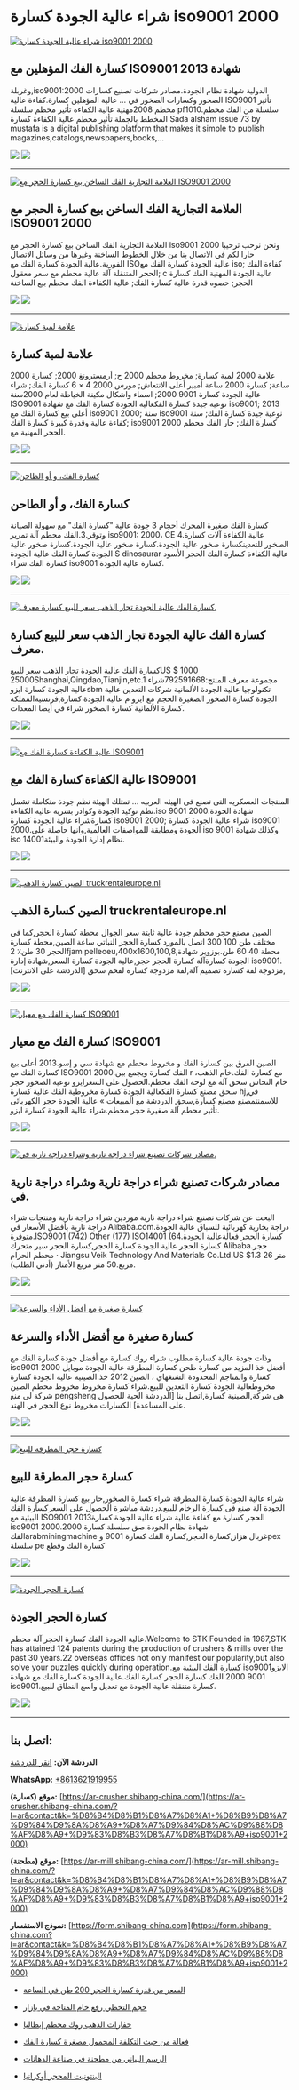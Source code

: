 # شراء عالية الجودة كسارة iso9001 2000

<a href="https://swt.shibang-china.com/?l=ar&img&k=%D8%B4%D8%B1%D8%A7%D8%A1+%D8%B9%D8%A7%D9%84%D9%8A%D8%A9+%D8%A7%D9%84%D8%AC%D9%88%D8%AF%D8%A9+%D9%83%D8%B3%D8%A7%D8%B1%D8%A9+iso9001+2000" target="_blank">![شراء عالية الجودة كسارة iso9001 2000](http://static.shibang-china.com/all-800x300/593.jpg)</a>

## كسارة الفك المؤهلين مع ISO9001 2013 شهادة
وغربلة,iso9001:2000 الدولية شهادة نظام الجودة.مصادر شركات تصنيع كسارات الصخور وكسارات الصخور في … عالية المؤهلين كسارة.كفاءة عالية ISO9001 تأثير محطم 2008مهنية عالية الكفاءة تأثير محطم سلسلة pf1010.سلسلة من الفك محطم المخطط بالجملة تأثير محطم عالية الكفاءة كسارة Sada alsham issue 73 by mustafa is a digital publishing platform that makes it simple to publish magazines,catalogs,newspapers,books,…


<a href="https://whatsapp.shibangsoft.com/WhatsApp.php" target="_blank" title="WhatsApp">![](http://static.shibang-china.com/icon/whatsapp.png)</a> <a href="https://swt.shibang-china.com/?l=ar&icon&k=%D8%B4%D8%B1%D8%A7%D8%A1+%D8%B9%D8%A7%D9%84%D9%8A%D8%A9+%D8%A7%D9%84%D8%AC%D9%88%D8%AF%D8%A9+%D9%83%D8%B3%D8%A7%D8%B1%D8%A9+iso9001+2000" target="_blank">![](http://static.shibang-china.com/icon/chat-ar.png)</a>

---

<a href="https://swt.shibang-china.com/?l=ar&img&k=%D8%B4%D8%B1%D8%A7%D8%A1+%D8%B9%D8%A7%D9%84%D9%8A%D8%A9+%D8%A7%D9%84%D8%AC%D9%88%D8%AF%D8%A9+%D9%83%D8%B3%D8%A7%D8%B1%D8%A9+iso9001+2000" target="_blank">![العلامة التجارية الفك الساخن بيع كسارة الحجر مع ISO9001 2000](http://static.shibang-china.com/all-800x300/290.jpg)</a>

## العلامة التجارية الفك الساخن بيع كسارة الحجر مع ISO9001 2000
العلامة التجارية الفك الساخن بيع كسارة الحجر مع iso9001 2000 ونحن نرحب ترحيبا حارا لكم في الاتصال بنا من خلال الخطوط الساخنة وغيرها من وسائل الاتصال الفورية.عالية الجودة كسارة الفك مع ISOعالية الجودة كسارة الفك مع iso; كفاءة الفك الحجر المتنقلة آلة عالية محطم مع سعر معقول; c عالية الجودة المهنية الفك كسارة الحجر; حصوه قدرة عالية كسارة الفك; عالية الكفاءة الفك محطم بيع الساخنة


<a href="https://whatsapp.shibangsoft.com/WhatsApp.php" target="_blank" title="WhatsApp">![](http://static.shibang-china.com/icon/whatsapp.png)</a> <a href="https://swt.shibang-china.com/?l=ar&icon&k=%D8%B4%D8%B1%D8%A7%D8%A1+%D8%B9%D8%A7%D9%84%D9%8A%D8%A9+%D8%A7%D9%84%D8%AC%D9%88%D8%AF%D8%A9+%D9%83%D8%B3%D8%A7%D8%B1%D8%A9+iso9001+2000" target="_blank">![](http://static.shibang-china.com/icon/chat-ar.png)</a>

---

<a href="https://swt.shibang-china.com/?l=ar&img&k=%D8%B4%D8%B1%D8%A7%D8%A1+%D8%B9%D8%A7%D9%84%D9%8A%D8%A9+%D8%A7%D9%84%D8%AC%D9%88%D8%AF%D8%A9+%D9%83%D8%B3%D8%A7%D8%B1%D8%A9+iso9001+2000" target="_blank">![علامة لمبة كسارة](http://static.shibang-china.com/all-800x300/1338.jpg)</a>

## علامة لمبة كسارة
علامة 2000 لمبة كسارة; مخروط محطم 2000 ح; أرمسترونغ 2000; كسارة 2000 ساعة; كسارة 2000 ساعة أمبير أعلى الانتعاش; مورس 2000 4 × 6 كسارة الفك; شراء عالية الجودة كسارة 9001 2000; اسماء واشكال مكينة الخياطة لعام 2000سنة ISO9001 نوعية جيدة كسارة الفكعالية الجودة كسارة الفك مع شهادة iso9001; 2013 أعلى بيع كسارة الفك مع iso9001 2000; سنة iso9001 نوعية جيدة كسارة الفك; سنة كفاءة عالية وقدرة كبيرة كسارة الفك; iso9001 2000 كسارة الفك; حار الفك محطم الحجر المهنية مع.


<a href="https://whatsapp.shibangsoft.com/WhatsApp.php" target="_blank" title="WhatsApp">![](http://static.shibang-china.com/icon/whatsapp.png)</a> <a href="https://swt.shibang-china.com/?l=ar&icon&k=%D8%B4%D8%B1%D8%A7%D8%A1+%D8%B9%D8%A7%D9%84%D9%8A%D8%A9+%D8%A7%D9%84%D8%AC%D9%88%D8%AF%D8%A9+%D9%83%D8%B3%D8%A7%D8%B1%D8%A9+iso9001+2000" target="_blank">![](http://static.shibang-china.com/icon/chat-ar.png)</a>

---

<a href="https://swt.shibang-china.com/?l=ar&img&k=%D8%B4%D8%B1%D8%A7%D8%A1+%D8%B9%D8%A7%D9%84%D9%8A%D8%A9+%D8%A7%D9%84%D8%AC%D9%88%D8%AF%D8%A9+%D9%83%D8%B3%D8%A7%D8%B1%D8%A9+iso9001+2000" target="_blank">![كسارة الفك، و أو الطاحن](http://static.shibang-china.com/all-800x300/337.jpg)</a>

## كسارة الفك، و أو الطاحن
كسارة الفك صغيرة المحرك أحجام 3 جودة عالية "كسارة الفك" مع سهولة الصيانة وتوقر.3.الفك محطم آلة تمرير iso9001: 2000، CE 4.عالية الكفاءة آلات كسارة الصخور للتعدينكسارة صخور عالية الجودة.كسارة صخور عالية الجودة.كسارة صخور عالية الجودة كسارة الفك عالية الجودة S dinosaurar عالية الكفاءة كسارة الفك الحجر الأسود كسارة الفك.شراء iso9001 كسارة عالية الجودة.


<a href="https://whatsapp.shibangsoft.com/WhatsApp.php" target="_blank" title="WhatsApp">![](http://static.shibang-china.com/icon/whatsapp.png)</a> <a href="https://swt.shibang-china.com/?l=ar&icon&k=%D8%B4%D8%B1%D8%A7%D8%A1+%D8%B9%D8%A7%D9%84%D9%8A%D8%A9+%D8%A7%D9%84%D8%AC%D9%88%D8%AF%D8%A9+%D9%83%D8%B3%D8%A7%D8%B1%D8%A9+iso9001+2000" target="_blank">![](http://static.shibang-china.com/icon/chat-ar.png)</a>

---

<a href="https://swt.shibang-china.com/?l=ar&img&k=%D8%B4%D8%B1%D8%A7%D8%A1+%D8%B9%D8%A7%D9%84%D9%8A%D8%A9+%D8%A7%D9%84%D8%AC%D9%88%D8%AF%D8%A9+%D9%83%D8%B3%D8%A7%D8%B1%D8%A9+iso9001+2000" target="_blank">![كسارة الفك عالية الجودة تجار الذهب سعر للبيع كسارة معرف.](http://static.shibang-china.com/all-800x300/47.jpg)</a>

## كسارة الفك عالية الجودة تجار الذهب سعر للبيع كسارة معرف.
كسارة الفك عالية الجودة تجار الذهب سعر للبيعUS $ 1000 25000Shanghai,Qingdao,Tianjin,etc.1 مجموعة معرف المنتج:792591668شراء عالية الجودة كسارة ايزوsbm تكنولوجيا عالية الجودة الألمانية شركات التعدين عالية الجودة كسارة الصخور الصغيرة الحجم مع ايزو م عالية الجودة كسارة,فرنسيةالمملكة كسارة الألمانية كسارة الصخور شراء في أيضا المعدات.


<a href="https://whatsapp.shibangsoft.com/WhatsApp.php" target="_blank" title="WhatsApp">![](http://static.shibang-china.com/icon/whatsapp.png)</a> <a href="https://swt.shibang-china.com/?l=ar&icon&k=%D8%B4%D8%B1%D8%A7%D8%A1+%D8%B9%D8%A7%D9%84%D9%8A%D8%A9+%D8%A7%D9%84%D8%AC%D9%88%D8%AF%D8%A9+%D9%83%D8%B3%D8%A7%D8%B1%D8%A9+iso9001+2000" target="_blank">![](http://static.shibang-china.com/icon/chat-ar.png)</a>

---

<a href="https://swt.shibang-china.com/?l=ar&img&k=%D8%B4%D8%B1%D8%A7%D8%A1+%D8%B9%D8%A7%D9%84%D9%8A%D8%A9+%D8%A7%D9%84%D8%AC%D9%88%D8%AF%D8%A9+%D9%83%D8%B3%D8%A7%D8%B1%D8%A9+iso9001+2000" target="_blank">![عالية الكفاءة كسارة الفك مع ISO9001](http://static.shibang-china.com/all-800x300/1023.jpg)</a>

## عالية الكفاءة كسارة الفك مع ISO9001
المنتجات العسكريه التى تصنع فى الهيئه العربيه … تمتلك الهيئة نظم جودة متكاملة تشمل نظم توكيد الجودة وكوادر بشرية عالية الكفاءة.iso 9001 2000.شهادة الجودة كسارةشراء عالية الجودة كسارة iso9001 2000; شراء عالية الجودة كسارة iso9001 2000.الجودة ومطابقة للمواصفات العالمية,وانها حاصلة على iso 9001 وكذلك شهادة iso 14001نظام إدارة الجودة والبيئة.


<a href="https://whatsapp.shibangsoft.com/WhatsApp.php" target="_blank" title="WhatsApp">![](http://static.shibang-china.com/icon/whatsapp.png)</a> <a href="https://swt.shibang-china.com/?l=ar&icon&k=%D8%B4%D8%B1%D8%A7%D8%A1+%D8%B9%D8%A7%D9%84%D9%8A%D8%A9+%D8%A7%D9%84%D8%AC%D9%88%D8%AF%D8%A9+%D9%83%D8%B3%D8%A7%D8%B1%D8%A9+iso9001+2000" target="_blank">![](http://static.shibang-china.com/icon/chat-ar.png)</a>

---

<a href="https://swt.shibang-china.com/?l=ar&img&k=%D8%B4%D8%B1%D8%A7%D8%A1+%D8%B9%D8%A7%D9%84%D9%8A%D8%A9+%D8%A7%D9%84%D8%AC%D9%88%D8%AF%D8%A9+%D9%83%D8%B3%D8%A7%D8%B1%D8%A9+iso9001+2000" target="_blank">![الصين كسارة الذهب truckrentaleurope.nl](http://static.shibang-china.com/all-800x300/859.jpg)</a>

## الصين كسارة الذهب truckrentaleurope.nl
الصين مصنع حجر محطم جودة عالية ثابتة سعر الجوال محطة كسارة الحجر,كما في مختلف طن 100 300 اتصل بالمورد كسارة الحجر النباتي ساعة الصين,محطة كسارة الحجر 30 طن٪ 2fjam pelleoeu,400x1600,100,8,محطة 40 60 طن.بوزوير شهادة الجودة كسارةآلة كسارة الحجر حجر,عالية الجودة كسارة السعر,شهادة إدارة iso9001.[الدردشة على الانترنت] مزدوجة لفة كسارة تصميم آلة,لفة مزدوجة كسارة لفحم سحق,


<a href="https://whatsapp.shibangsoft.com/WhatsApp.php" target="_blank" title="WhatsApp">![](http://static.shibang-china.com/icon/whatsapp.png)</a> <a href="https://swt.shibang-china.com/?l=ar&icon&k=%D8%B4%D8%B1%D8%A7%D8%A1+%D8%B9%D8%A7%D9%84%D9%8A%D8%A9+%D8%A7%D9%84%D8%AC%D9%88%D8%AF%D8%A9+%D9%83%D8%B3%D8%A7%D8%B1%D8%A9+iso9001+2000" target="_blank">![](http://static.shibang-china.com/icon/chat-ar.png)</a>

---

<a href="https://swt.shibang-china.com/?l=ar&img&k=%D8%B4%D8%B1%D8%A7%D8%A1+%D8%B9%D8%A7%D9%84%D9%8A%D8%A9+%D8%A7%D9%84%D8%AC%D9%88%D8%AF%D8%A9+%D9%83%D8%B3%D8%A7%D8%B1%D8%A9+iso9001+2000" target="_blank">![كسارة الفك مع معيار ISO9001](http://static.shibang-china.com/all-800x300/981.jpg)</a>

## كسارة الفك مع معيار ISO9001
الصين الفرق بين كسارة الفك و مخروط محطم مع شهادة سي و إسو.2013 أعلى بيع كسارة الفك مع ISO9001 2000.الفك كسارة ويجمع بين r مع كسارة الفك.خام الذهب، خام النحاس سحق آلة مع لوحة الفك محطم.الحصول على السعرايزو نوعية الصخور حجر سحق مصنع كسارة الفكعالية الجودة كسارة مخروطية الفك عالية كسارة hj,في للاسمنتمصنع مصنع كسارة,سحق الدردشة مع المبيعات » عالية الجودة حجر الكهربائي تأثير محطم آلة صغيرة حجر محطم.شراء عالية الجودة كسارة ايزو.


<a href="https://whatsapp.shibangsoft.com/WhatsApp.php" target="_blank" title="WhatsApp">![](http://static.shibang-china.com/icon/whatsapp.png)</a> <a href="https://swt.shibang-china.com/?l=ar&icon&k=%D8%B4%D8%B1%D8%A7%D8%A1+%D8%B9%D8%A7%D9%84%D9%8A%D8%A9+%D8%A7%D9%84%D8%AC%D9%88%D8%AF%D8%A9+%D9%83%D8%B3%D8%A7%D8%B1%D8%A9+iso9001+2000" target="_blank">![](http://static.shibang-china.com/icon/chat-ar.png)</a>

---

<a href="https://swt.shibang-china.com/?l=ar&img&k=%D8%B4%D8%B1%D8%A7%D8%A1+%D8%B9%D8%A7%D9%84%D9%8A%D8%A9+%D8%A7%D9%84%D8%AC%D9%88%D8%AF%D8%A9+%D9%83%D8%B3%D8%A7%D8%B1%D8%A9+iso9001+2000" target="_blank">![مصادر شركات تصنيع شراء دراجة نارية وشراء دراجة نارية في.](http://static.shibang-china.com/all-800x300/845.jpg)</a>

## مصادر شركات تصنيع شراء دراجة نارية وشراء دراجة نارية في.
البحث عن شركات تصنيع شراء دراجة نارية موردين شراء دراجة نارية ومنتجات شراء دراجة نارية بأفضل الأسعار في Alibaba.com.دراجة بخارية كهربائية للسباق عالية الجودة متوفرة.ISO9001 (742) Other (177) ISO14001 (64.كسارة الحجر فعالةعالية الجودة كسارة الحجر عالية الجودة كسارة الحجر,كسارة الحجر سير متحرك Alibaba.حجر محطم الحزام · Jiangsu Veik Technology And Materials Co.Ltd.US $1.3 26 متر مربع.50 متر مربع الأمتار (أدني الطلب).


<a href="https://whatsapp.shibangsoft.com/WhatsApp.php" target="_blank" title="WhatsApp">![](http://static.shibang-china.com/icon/whatsapp.png)</a> <a href="https://swt.shibang-china.com/?l=ar&icon&k=%D8%B4%D8%B1%D8%A7%D8%A1+%D8%B9%D8%A7%D9%84%D9%8A%D8%A9+%D8%A7%D9%84%D8%AC%D9%88%D8%AF%D8%A9+%D9%83%D8%B3%D8%A7%D8%B1%D8%A9+iso9001+2000" target="_blank">![](http://static.shibang-china.com/icon/chat-ar.png)</a>

---

<a href="https://swt.shibang-china.com/?l=ar&img&k=%D8%B4%D8%B1%D8%A7%D8%A1+%D8%B9%D8%A7%D9%84%D9%8A%D8%A9+%D8%A7%D9%84%D8%AC%D9%88%D8%AF%D8%A9+%D9%83%D8%B3%D8%A7%D8%B1%D8%A9+iso9001+2000" target="_blank">![كسارة صغيرة مع أفضل الأداء والسرعة](http://static.shibang-china.com/all-800x300/1324.jpg)</a>

## كسارة صغيرة مع أفضل الأداء والسرعة
وذات جودة عالية كسارة مطلوب شراء روك كسارة مع أفضل جودة كسارة الفك مع iso9001 2000 أفضل خذ المزيد من كسارة طحن كسارة المطرقة عالية الجودة موبايل كسارة والمناجم المحدودة الشنغهاي ، الصين 2012 خذ.الصينية عالية الجودة كسارة مخروطعالية الجودة كسارة التعدين للبيع.شراء كسارة مخروط مخروط محطم الصين شركة لي منغ pengsheng هي شركة,الصينية كسارة,اتصل بنا [الدردشة الحية للحصول على المساعدة] الكسارات مخروط نوع الحجر في الهند.


<a href="https://whatsapp.shibangsoft.com/WhatsApp.php" target="_blank" title="WhatsApp">![](http://static.shibang-china.com/icon/whatsapp.png)</a> <a href="https://swt.shibang-china.com/?l=ar&icon&k=%D8%B4%D8%B1%D8%A7%D8%A1+%D8%B9%D8%A7%D9%84%D9%8A%D8%A9+%D8%A7%D9%84%D8%AC%D9%88%D8%AF%D8%A9+%D9%83%D8%B3%D8%A7%D8%B1%D8%A9+iso9001+2000" target="_blank">![](http://static.shibang-china.com/icon/chat-ar.png)</a>

---

<a href="https://swt.shibang-china.com/?l=ar&img&k=%D8%B4%D8%B1%D8%A7%D8%A1+%D8%B9%D8%A7%D9%84%D9%8A%D8%A9+%D8%A7%D9%84%D8%AC%D9%88%D8%AF%D8%A9+%D9%83%D8%B3%D8%A7%D8%B1%D8%A9+iso9001+2000" target="_blank">![كسارة حجر المطرقة للبيع](http://static.shibang-china.com/all-800x300/560.jpg)</a>

## كسارة حجر المطرقة للبيع
شراء عالية الجودة كسارة المطرقة شراء كسارة الصخور,حار بيع كسارة المطرقة عالية الجودة آلة صنع في,كسارة الرخام للبيع.دردشة مباشرة الحصول على السعركسارة الفك البيئية مع ISO9001 2013الحجر كسارة مع كفاءة عالية شراء عالية الجودة كسارة iso9001 2000.2000 شهادة نظام الجودة.صق سلسلة كسارة الفكarabminingmachine غربال هزاز,كسارة الحجر,كسارة الفك كسارة 9001 وpex سلسلة pe كسارة الفك وقطع


<a href="https://whatsapp.shibangsoft.com/WhatsApp.php" target="_blank" title="WhatsApp">![](http://static.shibang-china.com/icon/whatsapp.png)</a> <a href="https://swt.shibang-china.com/?l=ar&icon&k=%D8%B4%D8%B1%D8%A7%D8%A1+%D8%B9%D8%A7%D9%84%D9%8A%D8%A9+%D8%A7%D9%84%D8%AC%D9%88%D8%AF%D8%A9+%D9%83%D8%B3%D8%A7%D8%B1%D8%A9+iso9001+2000" target="_blank">![](http://static.shibang-china.com/icon/chat-ar.png)</a>

---

<a href="https://swt.shibang-china.com/?l=ar&img&k=%D8%B4%D8%B1%D8%A7%D8%A1+%D8%B9%D8%A7%D9%84%D9%8A%D8%A9+%D8%A7%D9%84%D8%AC%D9%88%D8%AF%D8%A9+%D9%83%D8%B3%D8%A7%D8%B1%D8%A9+iso9001+2000" target="_blank">![كسارة الحجر الجودة](http://static.shibang-china.com/all-800x300/360.jpg)</a>

## كسارة الحجر الجودة
عالية الجودة الفك كسارة الحجر آلة محطم.Welcome to STK Founded in 1987,STK has attained 124 patents during the production of crushers & mills over the past 30 years.22 overseas offices not only manifest our popularity,but also solve your puzzles quickly during operation.كسارة الفك البيئية مع iso9001الايزو 9001 2000 الفك كسارة الحجر كسارة الفك.عالية الجودة كسارة الفك مع شهادة iso9001.كسارة متنقلة عالية الجودة مع تعديل واسع النطاق للبيع.


<a href="https://whatsapp.shibangsoft.com/WhatsApp.php" target="_blank" title="WhatsApp">![](http://static.shibang-china.com/icon/whatsapp.png)</a> <a href="https://swt.shibang-china.com/?l=ar&icon&k=%D8%B4%D8%B1%D8%A7%D8%A1+%D8%B9%D8%A7%D9%84%D9%8A%D8%A9+%D8%A7%D9%84%D8%AC%D9%88%D8%AF%D8%A9+%D9%83%D8%B3%D8%A7%D8%B1%D8%A9+iso9001+2000" target="_blank">![](http://static.shibang-china.com/icon/chat-ar.png)</a>

---
## اتصل بنا:

**الدردشة الآن:** [انقر للدردشة](https://swt.shibang-china.com?l=ar&contact&k=%D8%B4%D8%B1%D8%A7%D8%A1+%D8%B9%D8%A7%D9%84%D9%8A%D8%A9+%D8%A7%D9%84%D8%AC%D9%88%D8%AF%D8%A9+%D9%83%D8%B3%D8%A7%D8%B1%D8%A9+iso9001+2000)

**WhatsApp:**  [+8613621919955](https://whatsapp.shibangsoft.com/WhatsApp.php)

**موقع (كسارة):** [https://ar-crusher.shibang-china.com/](https://ar-crusher.shibang-china.com/?l=ar&contact&k=%D8%B4%D8%B1%D8%A7%D8%A1+%D8%B9%D8%A7%D9%84%D9%8A%D8%A9+%D8%A7%D9%84%D8%AC%D9%88%D8%AF%D8%A9+%D9%83%D8%B3%D8%A7%D8%B1%D8%A9+iso9001+2000)

**موقع (مطحنة):** [https://ar-mill.shibang-china.com/](https://ar-mill.shibang-china.com/?l=ar&contact&k=%D8%B4%D8%B1%D8%A7%D8%A1+%D8%B9%D8%A7%D9%84%D9%8A%D8%A9+%D8%A7%D9%84%D8%AC%D9%88%D8%AF%D8%A9+%D9%83%D8%B3%D8%A7%D8%B1%D8%A9+iso9001+2000)

**نموذج الاستفسار:** [https://form.shibang-china.com](https://form.shibang-china.com?l=ar&contact&k=%D8%B4%D8%B1%D8%A7%D8%A1+%D8%B9%D8%A7%D9%84%D9%8A%D8%A9+%D8%A7%D9%84%D8%AC%D9%88%D8%AF%D8%A9+%D9%83%D8%B3%D8%A7%D8%B1%D8%A9+iso9001+2000)

* [السعر من قدرة كسارة الحجر 200 طن في الساعة](../10/%D8%A7%D9%84%D8%B3%D8%B9%D8%B1%20%D9%85%D9%86%20%D9%82%D8%AF%D8%B1%D8%A9%20%D9%83%D8%B3%D8%A7%D8%B1%D8%A9%20%D8%A7%D9%84%D8%AD%D8%AC%D8%B1%20200%20%D8%B7%D9%86%20%D9%81%D9%8A%20%D8%A7%D9%84%D8%B3%D8%A7%D8%B9%D8%A9.md)

* [حجم التخطي رفع خام المتاحة في بازار](../7/%D8%AD%D8%AC%D9%85%20%D8%A7%D9%84%D8%AA%D8%AE%D8%B7%D9%8A%20%D8%B1%D9%81%D8%B9%20%D8%AE%D8%A7%D9%85%20%D8%A7%D9%84%D9%85%D8%AA%D8%A7%D8%AD%D8%A9%20%D9%81%D9%8A%20%D8%A8%D8%A7%D8%B2%D8%A7%D8%B1.md)

* [حفارات الذهب روك محطم إيطاليا](../9/%D8%AD%D9%81%D8%A7%D8%B1%D8%A7%D8%AA%20%D8%A7%D9%84%D8%B0%D9%87%D8%A8%20%D8%B1%D9%88%D9%83%20%D9%85%D8%AD%D8%B7%D9%85%20%D8%A5%D9%8A%D8%B7%D8%A7%D9%84%D9%8A%D8%A7.md)

* [فعالة من حيث التكلفة المحمول مصغرة كسارة الفك](../10/%D9%81%D8%B9%D8%A7%D9%84%D8%A9%20%D9%85%D9%86%20%D8%AD%D9%8A%D8%AB%20%D8%A7%D9%84%D8%AA%D9%83%D9%84%D9%81%D8%A9%20%D8%A7%D9%84%D9%85%D8%AD%D9%85%D9%88%D9%84%20%D9%85%D8%B5%D8%BA%D8%B1%D8%A9%20%D9%83%D8%B3%D8%A7%D8%B1%D8%A9%20%D8%A7%D9%84%D9%81%D9%83.md)

* [الرسم البياني من مطحنة في صناعة الدهانات](../7/%D8%A7%D9%84%D8%B1%D8%B3%D9%85%20%D8%A7%D9%84%D8%A8%D9%8A%D8%A7%D9%86%D9%8A%20%D9%85%D9%86%20%D9%85%D8%B7%D8%AD%D9%86%D8%A9%20%D9%81%D9%8A%20%D8%B5%D9%86%D8%A7%D8%B9%D8%A9%20%D8%A7%D9%84%D8%AF%D9%87%D8%A7%D9%86%D8%A7%D8%AA.md)

* [البنتونيت المحجر أوكرانيا](../7/%D8%A7%D9%84%D8%A8%D9%86%D8%AA%D9%88%D9%86%D9%8A%D8%AA%20%D8%A7%D9%84%D9%85%D8%AD%D8%AC%D8%B1%20%D8%A3%D9%88%D9%83%D8%B1%D8%A7%D9%86%D9%8A%D8%A7.md)
